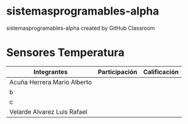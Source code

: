 # sistemasprogramables-alpha
sistemasprogramables-alpha created by GitHub Classroom
# Sensores Temperatura



| Integrantes | Participación | Calificación |
|-------------|----------------|--------------|
| Acuña Herrera Mario Alberto         |                |              |
| b           |                |              |
| c           |                |              |
| Velarde Alvarez Luis Rafael |                |              |
